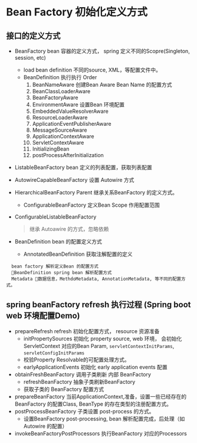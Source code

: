 # Bean Factory 初始化定义方式

## 接口的定义方式
- BeanFactory bean 容器的定义方式， spring 定义不同的Scopre(Singleton, session, etc)
  - load bean definition 不同的source, XML，等配置文件中。 
  - BeanDefinition 执行执行 Order
    1. BeanNameAware 创建Bean Aware Bean Name 的配置方式
    1. BeanClassLoaderAware
    1. BeanFactoryAware
    1. EnvironmentAware 设置Bean 环境配置
    1. EmbeddedValueResolverAware
    1. ResourceLoaderAware
    1. ApplicationEventPublisherAware
    1. MessageSourceAware
    1. ApplicationContextAware
    1. ServletContextAware
    1. InitializingBean
    1. postProcessAfterInitialization
- ListableBeanFactory bean 定义的列表配置，获取列表配置
- AutowireCapableBeanFactory 设置 Autowire 方式
- HierarchicalBeanFactory Parent 继承关系BeanFactory 的定义方式。
  - ConfigurableBeanFactory 定义Bean Scope 作用配置范围
- ConfigurableListableBeanFactory
  > 继承 Autoawire 的方式，忽略依赖

- BeanDefinition bean 的配置定义方式
    - AnnotatedBeanDefinition 获取注解配置的定义
```
  bean factory 解析定义Bean 的配置方式
  BeanDefinition spring bean 解析配置方式
  Metadata 数据信息，MethdoMetadata, AnnotationMetadata, 等不同的配置方式。
```

## spring beanFactory refresh 执行过程 (Spring boot web 环境配置Demo)
- prepareRefresh refresh 初始化配置方式， resource 资源准备
  - initPropertySources 初始化 property source, web 环境， 会初始化ServletContext 对应的Bean Param, ```servletContextInitParams```, ```servletConfigInitParams```
  - 校验Property Resolvable的可配置处理方式。
  - earlyApplicationEvents 初始化 early application events 配置
- obtainFreshBeanFactory 调用子类刷新 内部 BeanFactory
  - refreshBeanFactory 抽象子类刷新BeanFactory 
  - 获取子类的 BeanFactory 配置方式
- prepareBeanFactory 当前ApplicationContext,准备，设置一些已经存在的BeanFactory 的配置Class,  BeanType 的存在类型的注册配置方式。
- postProcessBeanFactory 子类设置 post-process 的方式。
  - 设置BeanFactory post-processing, bean 解析配置完成，后处理（如 Autowire 的配置）
- invokeBeanFactoryPostProcessors 执行BeanFactory 对应的Processors